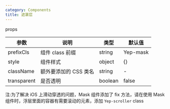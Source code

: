 ```yaml
---
category: Components
title: 遮罩层
---
```


<DEMO>

props

| 参数        | 说明                  | 类型    | 默认值   |
| ----------- | --------------------- | ------- | -------- |
| prefixCls   | 组件 class 前缀       | string  | Yep-mask |
| style       | 组件样式              | object  | {}       |
| className   | 额外要添加的 CSS 类名 | string  | -        |
| transparent | 是否透明              | boolean | false    |

注:为了解决 iOS 上滑动穿透的问题，Mask 组件添加了 fix 方法，请在使用 Mask 组件时，浮层里面的容器有需要滚动的元素，添加 `Yep-scroller` class
